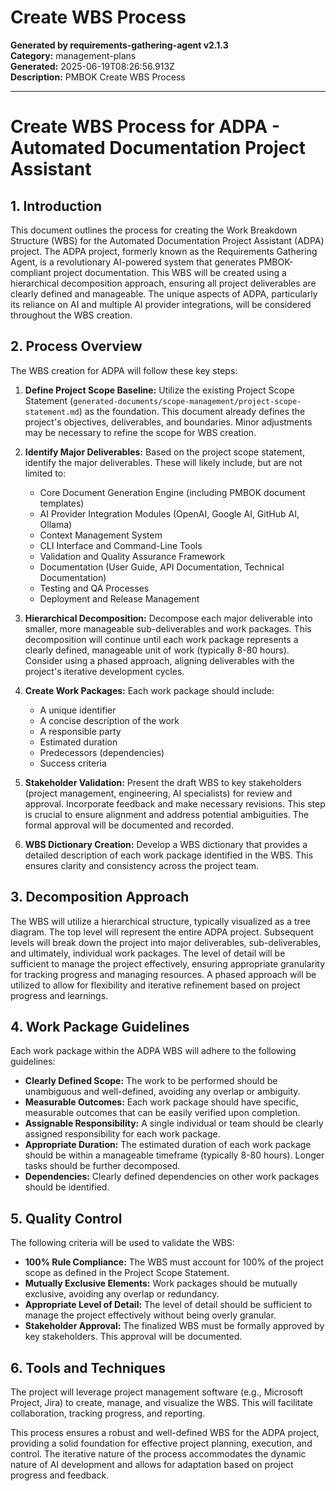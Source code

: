 # Create WBS Process

**Generated by requirements-gathering-agent v2.1.3**  
**Category:** management-plans  
**Generated:** 2025-06-19T08:26:56.913Z  
**Description:** PMBOK Create WBS Process

---

# Create WBS Process for ADPA - Automated Documentation Project Assistant

## 1. Introduction

This document outlines the process for creating the Work Breakdown Structure (WBS) for the Automated Documentation Project Assistant (ADPA) project.  The ADPA project, formerly known as the Requirements Gathering Agent, is a revolutionary AI-powered system that generates PMBOK-compliant project documentation. This WBS will be created using a hierarchical decomposition approach, ensuring all project deliverables are clearly defined and manageable.  The unique aspects of ADPA, particularly its reliance on AI and multiple AI provider integrations, will be considered throughout the WBS creation.

## 2. Process Overview

The WBS creation for ADPA will follow these key steps:

1. **Define Project Scope Baseline:**  Utilize the existing Project Scope Statement (`generated-documents/scope-management/project-scope-statement.md`) as the foundation.  This document already defines the project's objectives, deliverables, and boundaries.  Minor adjustments may be necessary to refine the scope for WBS creation.

2. **Identify Major Deliverables:** Based on the project scope statement, identify the major deliverables. These will likely include, but are not limited to:
    * Core Document Generation Engine (including PMBOK document templates)
    * AI Provider Integration Modules (OpenAI, Google AI, GitHub AI, Ollama)
    * Context Management System
    * CLI Interface and Command-Line Tools
    * Validation and Quality Assurance Framework
    * Documentation (User Guide, API Documentation, Technical Documentation)
    * Testing and QA Processes
    * Deployment and Release Management

3. **Hierarchical Decomposition:**  Decompose each major deliverable into smaller, more manageable sub-deliverables and work packages.  This decomposition will continue until each work package represents a clearly defined, manageable unit of work (typically 8-80 hours).  Consider using a phased approach, aligning deliverables with the project's iterative development cycles.

4. **Create Work Packages:** Each work package should include:
    * A unique identifier
    * A concise description of the work
    * A responsible party
    * Estimated duration
    * Predecessors (dependencies)
    * Success criteria

5. **Stakeholder Validation:**  Present the draft WBS to key stakeholders (project management, engineering, AI specialists) for review and approval.  Incorporate feedback and make necessary revisions.  This step is crucial to ensure alignment and address potential ambiguities.  The formal approval will be documented and recorded.

6. **WBS Dictionary Creation:**  Develop a WBS dictionary that provides a detailed description of each work package identified in the WBS.  This ensures clarity and consistency across the project team.

## 3. Decomposition Approach

The WBS will utilize a hierarchical structure, typically visualized as a tree diagram.  The top level will represent the entire ADPA project.  Subsequent levels will break down the project into major deliverables, sub-deliverables, and ultimately, individual work packages.  The level of detail will be sufficient to manage the project effectively, ensuring appropriate granularity for tracking progress and managing resources.  A phased approach will be utilized to allow for flexibility and iterative refinement based on project progress and learnings.

## 4. Work Package Guidelines

Each work package within the ADPA WBS will adhere to the following guidelines:

* **Clearly Defined Scope:** The work to be performed should be unambiguous and well-defined, avoiding any overlap or ambiguity.
* **Measurable Outcomes:**  Each work package should have specific, measurable outcomes that can be easily verified upon completion.
* **Assignable Responsibility:**  A single individual or team should be clearly assigned responsibility for each work package.
* **Appropriate Duration:**  The estimated duration of each work package should be within a manageable timeframe (typically 8-80 hours).  Longer tasks should be further decomposed.
* **Dependencies:** Clearly defined dependencies on other work packages should be identified.


## 5. Quality Control

The following criteria will be used to validate the WBS:

* **100% Rule Compliance:** The WBS must account for 100% of the project scope as defined in the Project Scope Statement.
* **Mutually Exclusive Elements:** Work packages should be mutually exclusive, avoiding any overlap or redundancy.
* **Appropriate Level of Detail:** The level of detail should be sufficient to manage the project effectively without being overly granular.
* **Stakeholder Approval:** The finalized WBS must be formally approved by key stakeholders.  This approval will be documented.

## 6. Tools and Techniques

The project will leverage project management software (e.g., Microsoft Project, Jira) to create, manage, and visualize the WBS.  This will facilitate collaboration, tracking progress, and reporting.


This process ensures a robust and well-defined WBS for the ADPA project, providing a solid foundation for effective project planning, execution, and control.  The iterative nature of the process accommodates the dynamic nature of AI development and allows for adaptation based on project progress and feedback.
